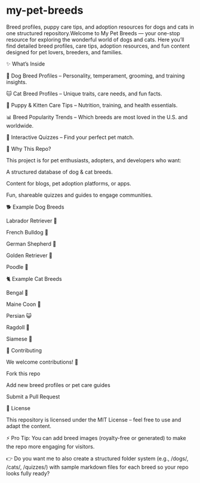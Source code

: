 # my-pet-breeds
Breed profiles, puppy care tips, and adoption resources for dogs and cats in one structured repository.Welcome to My Pet Breeds — your one-stop resource for exploring the wonderful world of dogs and cats.
Here you’ll find detailed breed profiles, care tips, adoption resources, and fun content designed for pet lovers, breeders, and families.

✨ What’s Inside

🐶 Dog Breed Profiles – Personality, temperament, grooming, and training insights.

🐱 Cat Breed Profiles – Unique traits, care needs, and fun facts.

🍼 Puppy & Kitten Care Tips – Nutrition, training, and health essentials.

📊 Breed Popularity Trends – Which breeds are most loved in the U.S. and worldwide.

🧩 Interactive Quizzes – Find your perfect pet match.

🚀 Why This Repo?

This project is for pet enthusiasts, adopters, and developers who want:

A structured database of dog & cat breeds.

Content for blogs, pet adoption platforms, or apps.

Fun, shareable quizzes and guides to engage communities.

🐕 Example Dog Breeds

Labrador Retriever 🦴

French Bulldog 🐾

German Shepherd 🐺

Golden Retriever 🌟

Poodle 🎀

🐈 Example Cat Breeds

Bengal 🐆

Maine Coon 🐾

Persian 😺

Ragdoll 💙

Siamese 🌸

🤝 Contributing

We welcome contributions! 🐾

Fork this repo

Add new breed profiles or pet care guides

Submit a Pull Request

📜 License

This repository is licensed under the MIT License – feel free to use and adapt the content.

⚡ Pro Tip: You can add breed images (royalty-free or generated) to make the repo more engaging for visitors.

👉 Do you want me to also create a structured folder system (e.g., /dogs/, /cats/, /quizzes/) with sample markdown files for each breed so your repo looks fully ready?
